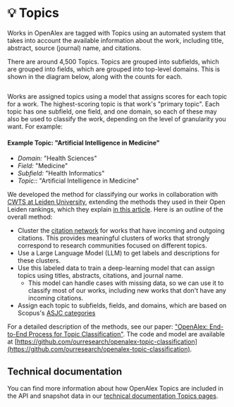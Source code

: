 # 💡 Topics

Works in OpenAlex are tagged with Topics using an automated system that takes into account the available information about the work, including title, abstract, source (journal) name, and citations.

There are around 4,500 Topics. Topics are grouped into subfields, which are grouped into fields, which are grouped into top-level domains. This is shown in the diagram below, along with the counts for each.

<figure><img src="../../.gitbook/assets/topics_diag1.png" alt=""><figcaption></figcaption></figure>

Works are assigned topics using a model that assigns scores for each topic for a work. The highest-scoring topic is that work's "primary topic". Each topic has one subfield, one field, and one domain, so each of these may also be used to classify the work, depending on the level of granularity you want. For example:

#### Example Topic: "Artificial Intelligence in Medicine"
* _Domain:_ "Health Sciences"
* _Field:_ "Medicine"
* _Subfield:_ "Health Informatics"
* _Topic:_: "Artificial Intelligence in Medicine"

We developed the method for classifying our works in collaboration with [CWTS at Leiden University](https://www.cwts.nl/), extending the methods they used in their Open Leiden rankings, which they explain [in this article](https://www.leidenmadtrics.nl/articles/an-open-approach-for-classifying-research-publications). Here is an outline of the overall method:

* Cluster the [citation network](https://en.wikipedia.org/wiki/Citation_graph) for works that have incoming and outgoing citations. This provides meaningful clusters of works that strongly correspond to research communities focused on different topics.
* Use a Large Language Model (LLM) to get labels and descriptions for these clusters.
* Use this labeled data to train a deep-learning model that can assign topics using titles, abstracts, citations, and journal name.
  * This model can handle cases with missing data, so we can use it to classify most of our works, including new works that don't have any incoming citations.
* Assign each topic to subfields, fields, and domains, which are based on Scopus's [ASJC categories](https://service.elsevier.com/app/answers/detail/a_id/12007/supporthub/scopus/)

For a detailed description of the methods, see our paper: ["OpenAlex: End-to-End Process for Topic Classification"](https://docs.google.com/document/d/1bDopkhuGieQ4F8gGNj7sEc8WSE8mvLZS/edit?usp=sharing&ouid=106329373929967149989&rtpof=true&sd=true). The code and model are available at [https://github.com/ourresearch/openalex-topic-classification](https://github.com/ourresearch/openalex-topic-classification).

## Technical documentation

You can find more information about how OpenAlex Topics are included in the API and snapshot data in our [technical documentation Topics pages](https://docs.openalex.org/api-entities/topics).